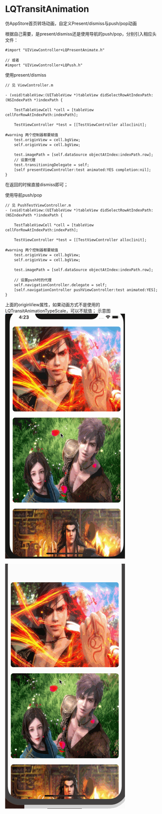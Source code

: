 # LQTransitAnimation
仿AppStore首页转场动画，自定义Present/dismiss与push/pop动画

根据自己需要，是present/dismiss还是使用导航的push/pop，分别引入相应头文件：
```
#import "UIViewController+LQPresentAnimate.h"

// 或者
#import "UIViewController+LQPush.h"
```

使用present/dismiss
```
// 见 ViewController.m

- (void)tableView:(UITableView *)tableView didSelectRowAtIndexPath:(NSIndexPath *)indexPath {
    
    TestTableViewCell *cell = [tableView cellForRowAtIndexPath:indexPath];
    
    TestViewController *test = [[TestViewController alloc]init];
    
#warning 两个控制器都要赋值
    test.originView = cell.bgView;
    self.originView = cell.bgView;
    
    test.imagePath = [self.dataSource objectAtIndex:indexPath.row];
    // 设置代理
    test.transitioningDelegate = self;
    [self presentViewController:test animated:YES completion:nil];
}

```
在返回的时候直接dismiss即可；

使用导航push/pop
```
// 见 PushTestViewController.m
- (void)tableView:(UITableView *)tableView didSelectRowAtIndexPath:(NSIndexPath *)indexPath {
    
    TestTableViewCell *cell = [tableView cellForRowAtIndexPath:indexPath];
    
    TestViewController *test = [[TestViewController alloc]init];
    
#warning 两个控制器都要赋值
    test.originView = cell.bgView;
    self.originView = cell.bgView;
    
    test.imagePath = [self.dataSource objectAtIndex:indexPath.row];
    
    // 设置push时的代理
    self.navigationController.delegate = self;
    [self.navigationController pushViewController:test animated:YES];
}

```

上面的originView属性，如果动画方式不是使用的 LQTransitAnimationTypeScale，可以不赋值；
示意图
![LQTransitAnimationTypeScale](https://github.com/LQi2009/LQTransitAnimation/blob/master/scale.gif)

![LQTransitAnimationTypeCircle](https://github.com/LQi2009/LQTransitAnimation/blob/master/circle.gif)

